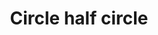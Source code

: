 ---
title: Circle half circle
tags: ["circle", "half", "shape", "geometry", "design", "pattern", "portion"]
icon: circle-half-circle
svg: '<svg xmlns="http://www.w3.org/2000/svg" width="24" height="24" fill="none" viewBox="0 0 24 24" stroke-width="1.5" stroke-linecap="round" stroke-linejoin="round" stroke="currentColor"><path d="M21 12a9 9 0 1 1-18 0 9 9 0 0 1 18 0Z"/><path d="M21 12a9 9 0 1 1-18 0 9 9 0 0 1 18 0Z"/><path d="M12 17a5 5 0 0 0 0-10v10Z"/></svg>'
---